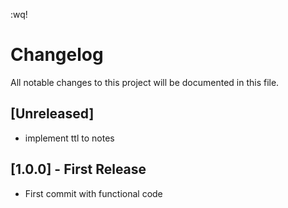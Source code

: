 :wq!
# Changelog
All notable changes to this project will be documented in this file.

## [Unreleased]

- implement ttl to notes

## [1.0.0] - First Release

- First commit with functional code